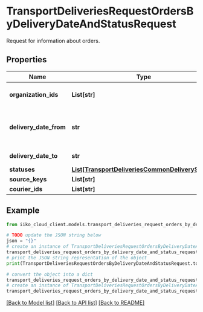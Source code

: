 # TransportDeliveriesRequestOrdersByDeliveryDateAndStatusRequest

Request for information about orders.

## Properties

Name | Type | Description | Notes
------------ | ------------- | ------------- | -------------
**organization_ids** | **List[str]** | Organization ID for which an order search will be performed.                Can be obtained by &#x60;/api/1/organizations&#x60; operation. | 
**delivery_date_from** | **str** | Order delivery date (Local for delivery terminal). Lower limit.                The guaranteed order availability period is the last 7 days. To access earlier orders, use the &#x60;/api/1/deliveries/history/by_delivery_date_and_phone&#x60; method. | 
**delivery_date_to** | **str** | Order delivery date (Local for delivery terminal). Upper limit. | [optional] 
**statuses** | [**List[TransportDeliveriesCommonDeliveryStatus]**](TransportDeliveriesCommonDeliveryStatus.md) | Allowed order statuses. | [optional] 
**source_keys** | **List[str]** | Source keys. | [optional] 
**courier_ids** | **List[str]** | List of driver IDs. | [optional] 

## Example

```python
from iiko_cloud_client.models.transport_deliveries_request_orders_by_delivery_date_and_status_request import TransportDeliveriesRequestOrdersByDeliveryDateAndStatusRequest

# TODO update the JSON string below
json = "{}"
# create an instance of TransportDeliveriesRequestOrdersByDeliveryDateAndStatusRequest from a JSON string
transport_deliveries_request_orders_by_delivery_date_and_status_request_instance = TransportDeliveriesRequestOrdersByDeliveryDateAndStatusRequest.from_json(json)
# print the JSON string representation of the object
print(TransportDeliveriesRequestOrdersByDeliveryDateAndStatusRequest.to_json())

# convert the object into a dict
transport_deliveries_request_orders_by_delivery_date_and_status_request_dict = transport_deliveries_request_orders_by_delivery_date_and_status_request_instance.to_dict()
# create an instance of TransportDeliveriesRequestOrdersByDeliveryDateAndStatusRequest from a dict
transport_deliveries_request_orders_by_delivery_date_and_status_request_from_dict = TransportDeliveriesRequestOrdersByDeliveryDateAndStatusRequest.from_dict(transport_deliveries_request_orders_by_delivery_date_and_status_request_dict)
```
[[Back to Model list]](../README.md#documentation-for-models) [[Back to API list]](../README.md#documentation-for-api-endpoints) [[Back to README]](../README.md)


